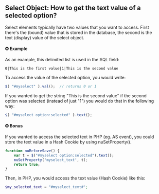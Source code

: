 ## Select Object: How to get the text value of a selected option?

Select elements typically have two values that you want to access. 
First there's the (bound) value that is stored in the database, the second is the text (display) value of the select object. 


#### ✪ Example

As an example, this delimited list is used in the SQL field:

```
0|This is the first value|1|This is the second value
```

To access the value of the selected option, you would write:

```javascript
$( "#myselect" ).val();  // returns 0 or 1
```

If you wanted to get the string "This is the second value" if the second option was selected (instead of just "1") you would do that in the following way:

```javascript
$( "#myselect option:selected" ).text();
```


#### ✪ Bonus

If you wanted to access the selected text in PHP (eg. AS event), you could store the text value in a Hash Cookie by using nuSetProperty().

```javascript
function nuBeforeSave() {
    var t = $("#myselect option:selected").text();
    nuSetProperty('myselect_text', t);
    return true;
}
```

Then, in PHP, you would access the text value (Hash Cookie) like this:

```php
$my_selected_text = "#myselect_text#";
```


